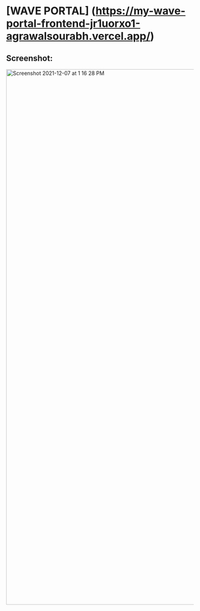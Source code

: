 # [WAVE PORTAL] (https://my-wave-portal-frontend-jr1uorxo1-agrawalsourabh.vercel.app/)

## Screenshot:
<img width="1440" alt="Screenshot 2021-12-07 at 1 16 28 PM" src="https://user-images.githubusercontent.com/8282374/144987987-e8e5306b-4b87-4fae-9605-a6ebf08861af.png">



